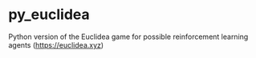 # py_euclidea
Python version of the Euclidea game for possible reinforcement learning agents (https://euclidea.xyz)
